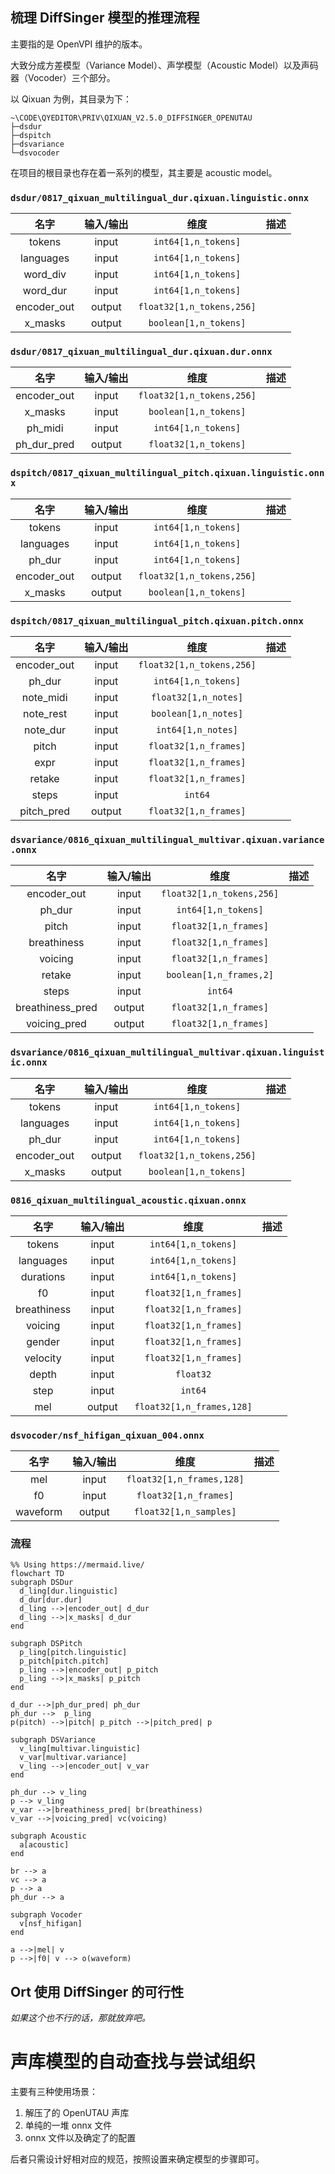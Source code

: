 ## 梳理 DiffSinger 模型的推理流程

主要指的是 OpenVPI 维护的版本。

大致分成方差模型（Variance Model）、声学模型（Acoustic Model）以及声码器（Vocoder）三个部分。

以 Qixuan 为例，其目录为下：

```tree
~\CODE\QYEDITOR\PRIV\QIXUAN_V2.5.0_DIFFSINGER_OPENUTAU
├─dsdur
├─dspitch
├─dsvariance
└─dsvocoder
```

在项目的根目录也存在着一系列的模型，其主要是 acoustic model。

### `dsdur/0817_qixuan_multilingual_dur.qixuan.linguistic.onnx`

| 名字 | 输入/输出 | 维度 | 描述 |
|:----:|:---------:|:----:|:-----|
| tokens | input | `int64[1,n_tokens]` |
| languages | input | `int64[1,n_tokens]` |
| word_div | input | `int64[1,n_tokens]` |
| word_dur | input | `int64[1,n_tokens]` |
| encoder_out | output | `float32[1,n_tokens,256]` |
| x_masks | output | `boolean[1,n_tokens]` |

### `dsdur/0817_qixuan_multilingual_dur.qixuan.dur.onnx`

| 名字 | 输入/输出 | 维度 | 描述 |
|:----:|:---------:|:----:|:-----|
| encoder_out | input | `float32[1,n_tokens,256]` |
| x_masks | input | `boolean[1,n_tokens]` |
| ph_midi | input | `int64[1,n_tokens]` |
| ph_dur_pred | output | `float32[1,n_tokens]` |

### `dspitch/0817_qixuan_multilingual_pitch.qixuan.linguistic.onnx`

| 名字 | 输入/输出 | 维度 | 描述 |
|:----:|:---------:|:----:|:-----|
| tokens | input | `int64[1,n_tokens]` |
| languages | input | `int64[1,n_tokens]` |
| ph_dur | input | `int64[1,n_tokens]` |
| encoder_out | output | `float32[1,n_tokens,256]` |
| x_masks | output | `boolean[1,n_tokens]` |

### `dspitch/0817_qixuan_multilingual_pitch.qixuan.pitch.onnx`

| 名字 | 输入/输出 | 维度 | 描述 |
|:----:|:---------:|:----:|:-----|
| encoder_out | input | `float32[1,n_tokens,256]` |
| ph_dur | input | `int64[1,n_tokens]` |
| note_midi | input | `float32[1,n_notes]` |
| note_rest | input | `boolean[1,n_notes]` |
| note_dur | input | `int64[1,n_notes]` |
| pitch | input | `float32[1,n_frames]` |
| expr | input | `float32[1,n_frames]` |
| retake | input | `float32[1,n_frames]` |
| steps | input | `int64` |
| pitch_pred | output | `float32[1,n_frames]` |

### `dsvariance/0816_qixuan_multilingual_multivar.qixuan.variance.onnx`

| 名字 | 输入/输出 | 维度 | 描述 |
|:----:|:---------:|:----:|:-----|
| encoder_out | input | `float32[1,n_tokens,256]` |
| ph_dur | input | `int64[1,n_tokens]` |
| pitch | input | `float32[1,n_frames]` |
| breathiness | input | `float32[1,n_frames]` |
| voicing | input | `float32[1,n_frames]` |
| retake | input | `boolean[1,n_frames,2]` |
| steps | input | `int64` |
| breathiness_pred | output | `float32[1,n_frames]` |
| voicing_pred | output | `float32[1,n_frames]` |

### `dsvariance/0816_qixuan_multilingual_multivar.qixuan.linguistic.onnx`

| 名字 | 输入/输出 | 维度 | 描述 |
|:----:|:---------:|:----:|:-----|
| tokens | input | `int64[1,n_tokens]` |
| languages | input | `int64[1,n_tokens]` |
| ph_dur | input | `int64[1,n_tokens]` |
| encoder_out | output | `float32[1,n_tokens,256]` |
| x_masks | output | `boolean[1,n_tokens]` |

### `0816_qixuan_multilingual_acoustic.qixuan.onnx`

| 名字 | 输入/输出 | 维度 | 描述 |
|:----:|:---------:|:----:|:-----|
| tokens | input | `int64[1,n_tokens]` |
| languages | input | `int64[1,n_tokens]` |
| durations | input | `int64[1,n_tokens]` |
| f0 | input | `float32[1,n_frames]` |
| breathiness | input | `float32[1,n_frames]` |
| voicing | input | `float32[1,n_frames]` |
| gender | input | `float32[1,n_frames]` |
| velocity | input | `float32[1,n_frames]` |
| depth | input | `float32` |
| step | input | `int64` |
| mel | output | `float32[1,n_frames,128]` |

### `dsvocoder/nsf_hifigan_qixuan_004.onnx`

| 名字 | 输入/输出 | 维度 | 描述 |
|:----:|:---------:|:----:|:-----|
| mel | input | `float32[1,n_frames,128]` |
| f0 | input | `float32[1,n_frames]` |
| waveform | output | `float32[1,n_samples]` |

### 流程

```mermaid
%% Using https://mermaid.live/
flowchart TD
subgraph DSDur
  d_ling[dur.linguistic]
  d_dur[dur.dur]
  d_ling -->|encoder_out| d_dur
  d_ling -->|x_masks| d_dur
end

subgraph DSPitch
  p_ling[pitch.linguistic]
  p_pitch[pitch.pitch]
  p_ling -->|encoder_out| p_pitch
  p_ling -->|x_masks| p_pitch
end

d_dur -->|ph_dur_pred| ph_dur
ph_dur -->  p_ling
p(pitch) -->|pitch| p_pitch -->|pitch_pred| p

subgraph DSVariance
  v_ling[multivar.linguistic]
  v_var[multivar.variance]
  v_ling -->|encoder_out| v_var
end

ph_dur --> v_ling
p --> v_ling
v_var -->|breathiness_pred| br(breathiness)
v_var -->|voicing_pred| vc(voicing)

subgraph Acoustic
  a[acoustic]
end

br --> a
vc --> a
p --> a
ph_dur --> a

subgraph Vocoder
  v[nsf_hifigan]
end

a -->|mel| v
p -->|f0| v --> o(waveform)
```

## Ort 使用 DiffSinger 的可行性

*如果这个也不行的话，那就放弃吧。*

# 声库模型的自动查找与尝试组织

主要有三种使用场景：

1. 解压了的 OpenUTAU 声库
2. 单纯的一堆 onnx 文件
3. onnx 文件以及确定了的配置

后者只需设计好相对应的规范，按照设置来确定模型的步骤即可。
